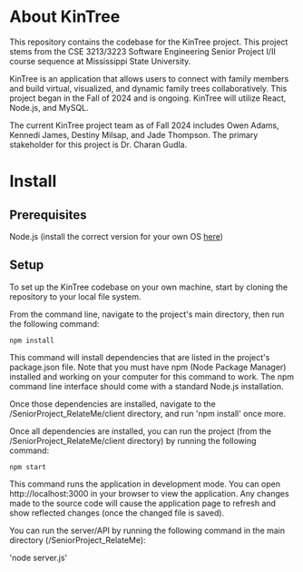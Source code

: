 # About KinTree

This repository contains the codebase for the KinTree project. This project stems from the CSE 3213/3223 Software Engineering Senior Project I/II course sequence at Mississippi State University.

KinTree is an application that allows users to connect with family members and build virtual, visualized, and dynamic family trees collaboratively. This project began in the Fall of 2024 and is ongoing. KinTree will utilize React, Node.js, and MySQL.

The current KinTree project team as of Fall 2024 includes Owen Adams, Kennedi James, Destiny Milsap, and Jade Thompson. The primary stakeholder for this project is Dr. Charan Gudla.

# Install

## Prerequisites

Node.js (install the correct version for your own OS [here](https://nodejs.org/en))

## Setup

To set up the KinTree codebase on your own machine, start by cloning the repository to your local file system.

From the command line, navigate to the project's main directory, then run the following command:

`npm install`

This command will install dependencies that are listed in the project's package.json file. Note that you must have npm (Node Package Manager) installed and working on your computer for this command to work. The npm command line interface should come with a standard Node.js installation.

Once those dependencies are installed, navigate to the /SeniorProject_RelateMe/client directory, and run 'npm install' once more.

Once all dependencies are installed, you can run the project (from the /SeniorProject_RelateMe/client directory) by running the following command:

`npm start`

This command runs the application in development mode. You can open http://localhost:3000 in your browser to view the application. Any changes made to the source code will cause the application page to refresh and show reflected changes (once the changed file is saved).

You can run the server/API by running the following command in the main directory (/SeniorProject_RelateMe):

'node server.js'

